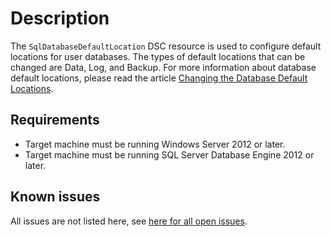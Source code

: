 # Description

The `SqlDatabaseDefaultLocation` DSC resource is used to configure default
locations for user databases. The types of default locations that can be
changed are Data, Log, and Backup. For more information about database
default locations, please read the article [Changing the Database Default Locations](https://technet.microsoft.com/en-us/library/dd206993.aspx).

## Requirements

* Target machine must be running Windows Server 2012 or later.
* Target machine must be running SQL Server Database Engine 2012 or later.

## Known issues

All issues are not listed here, see [here for all open issues](https://github.com/dsccommunity/SqlServerDsc/issues?q=is%3Aissue+is%3Aopen+in%3Atitle+SqlDatabaseDefaultLocation).
